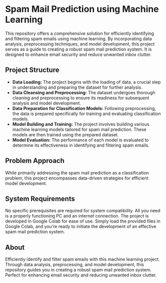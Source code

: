 # Spam Mail Prediction using Machine Learning

This repository offers a comprehensive solution for efficiently identifying and filtering spam emails using machine learning. By incorporating data analysis, preprocessing techniques, and model development, this project serves as a guide to creating a robust spam mail prediction system. It is designed to enhance email security and reduce unwanted inbox clutter.

## Project Structure

- **Data Loading:** The project begins with the loading of data, a crucial step in understanding and preparing the dataset for further analysis.
- **Data Cleansing and Preprocessing:** The dataset undergoes thorough cleaning and preprocessing to ensure its readiness for subsequent analysis and model development.
- **Data Preparation for Classification Models:** Following preprocessing, the data is prepared specifically for training and evaluating classification models.
- **Model Building and Training:** The project involves building various machine learning models tailored for spam mail prediction. These models are then trained using the prepared dataset.
- **Model Evaluation:** The performance of each model is evaluated to determine its effectiveness in identifying and filtering spam emails.

## Problem Approach

While primarily addressing the spam mail prediction as a classification problem, this project encompasses data-driven strategies for efficient model development.

## System Requirements

No specific prerequisites are required for system compatibility. All you need is a properly functioning PC and an internet connection. The project is developed in Google Colab for ease of use. Simply load the provided files in Google Colab, and you're ready to initiate the development of an effective spam mail prediction system.

## About

Efficiently identify and filter spam emails with this machine learning project. Through data analysis, preprocessing, and model development, this repository guides you in creating a robust spam mail prediction system. Perfect for enhancing email security and reducing unwanted inbox clutter.
